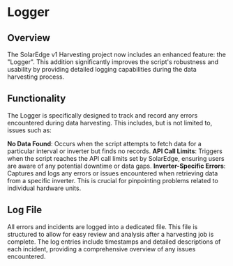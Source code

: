 # Logger

## Overview
The SolarEdge v1 Harvesting project now includes an enhanced feature: the "Logger". This addition significantly improves the script's robustness and usability by providing detailed logging capabilities during the data harvesting process.

## Functionality
The Logger is specifically designed to track and record any errors encountered during data harvesting. This includes, but is not limited to, issues such as:

**No Data Found**: Occurs when the script attempts to fetch data for a particular interval or inverter but finds no records.
**API Call Limits**: Triggers when the script reaches the API call limits set by SolarEdge, ensuring users are aware of any potential downtime or data gaps.
**Inverter-Specific Errors**: Captures and logs any errors or issues encountered when retrieving data from a specific inverter. This is crucial for pinpointing problems related to individual hardware units.

## Log File
All errors and incidents are logged into a dedicated file. This file is structured to allow for easy review and analysis after a harvesting job is complete. The log entries include timestamps and detailed descriptions of each incident, providing a comprehensive overview of any issues encountered.
